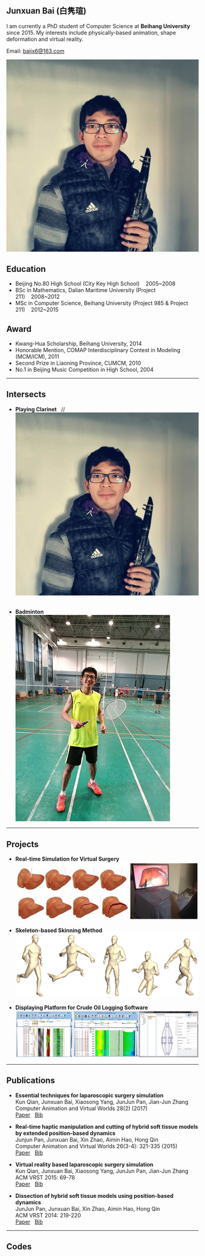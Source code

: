 ## Junxuan Bai&nbsp;(白隽瑄)

I am currently a PhD student of Computer Science at **Beihang University** since 2015. My interests include physically-based animation, shape deformation and virtual reality.

Email: baijx6@163.com
  
  
![image](./2018_Clarinet.jpg) 

## Education
- Beijing No.80 High School (City Key High School)&nbsp;&nbsp;&nbsp;&nbsp;2005~2008
- BSc in Mathematics, Dalian Maritime University (Project 211)&nbsp;&nbsp;&nbsp;&nbsp;2008~2012
- MSc in Computer Science, Beihang University (Project 985 & Project 211)&nbsp;&nbsp;&nbsp;&nbsp;2012~2015

## Award
- Kwang-Hua Scholarship, Beihang University, 2014
- Honorable Mention, COMAP Interdisciplinary Contest in Modeling (MCM/ICM), 2011
- Second Prize in Liaoning Province, CUMCM, 2010
- No.1 in Beijing Music Competition in High School, 2004

---
## Intersects
- **Playing Clarinet**  
//![image](./2018_Clarinet.jpg)  

- **Badminton**  
![image](./badminton.jpg)

---

## Projects

- **Real-time Simulation for Virtual Surgery**
![image](./SurgerySimulator.jpg)

- **Skeleton-based Skinning Method**
![image](./SkeletalAnimation.png)  

- **Displaying Platform for Crude Oil Logging Software**  
![image](./DisplayPlatform.jpg)

---

## Publications

- **Essential techniques for laparoscopic surgery simulation**  
Kun Qian, Junxuan Bai, Xiaosong Yang, JunJun Pan, Jian-Jun Zhang  
Computer Animation and Virtual Worlds 28(2) (2017)  
[Paper](https://drive.google.com/open?id=1_hw8Wz9c1EP4w7UZevRT3svW4pt2TwX9)&nbsp;&nbsp;
[Bib](http://dblp.uni-trier.de/rec/bibtex/journals/jvca/QianBYPZ17)


- **Real-time haptic manipulation and cutting of hybrid soft tissue models by extended position-based dynamics**  
Junjun Pan, Junxuan Bai, Xin Zhao, Aimin Hao, Hong Qin  
Computer Animation and Virtual Worlds 26(3-4): 321-335 (2015)  
[Paper](https://drive.google.com/open?id=1bEzvFh5RlZ2JNGK0qv5850q_dGNWosht)&nbsp;&nbsp;
[Bib](http://dblp.uni-trier.de/rec/bibtex/journals/jvca/PanBZHQ15)


- **Virtual reality based laparoscopic surgery simulation**  
	Kun Qian, Junxuan Bai, Xiaosong Yang, JunJun Pan, Jian-Jun Zhang  
 ACM VRST 2015: 69-78  
[Paper](https://drive.google.com/open?id=1yGW5Ui2ZaUQslhLyvycWg32MIWClgbTg)&nbsp;&nbsp;
[Bib](http://dblp.uni-trier.de/rec/bibtex/conf/vrst/QianBYPZ15)




- **Dissection of hybrid soft tissue models using position-based dynamics**  
JunJun Pan, Junxuan Bai, Xin Zhao, Aimin Hao, Hong Qin  
ACM VRST 2014: 219-220  
[Paper](https://drive.google.com/open?id=1oKg4tFlQe1P8JAobmbBc0MsRKxmSGXeR)&nbsp;&nbsp;
[Bib](http://dblp.uni-trier.de/rec/bibtex/conf/vrst/PanBZHQ14)





---

## Codes

